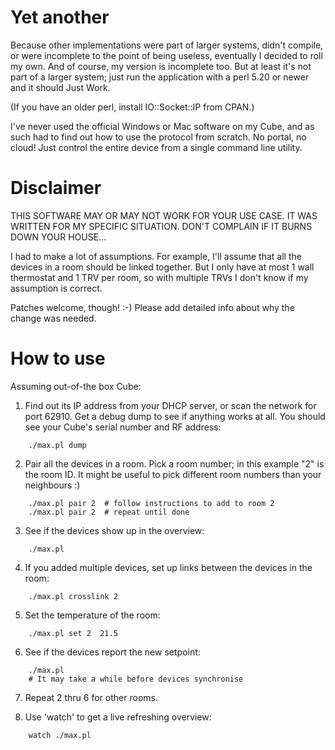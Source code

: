 # Yet another

Because other implementations were part of larger systems, didn't compile, or
were incomplete to the point of being useless, eventually I decided to roll my
own. And of course, my version is incomplete too. But at least it's not part
of a larger system; just run the application with a perl 5.20 or newer
and it should Just Work.

(If you have an older perl, install IO::Socket::IP from CPAN.)

I've never used the official Windows or Mac software on my Cube, and as such
had to find out how to use the protocol from scratch. No portal, no cloud!
Just control the entire device from a single command line utility.

# Disclaimer

THIS SOFTWARE MAY OR MAY NOT WORK FOR YOUR USE CASE. IT WAS WRITTEN FOR MY
SPECIFIC SITUATION. DON'T COMPLAIN IF IT BURNS DOWN YOUR HOUSE...

I had to make a lot of assumptions. For example, I'll assume that all the
devices in a room should be linked together. But I only have at most 1 wall
thermostat and 1 TRV per room, so with multiple TRVs I don't know if my
assumption is correct.

Patches welcome, though! :-)
Please add detailed info about why the change was needed.

# How to use

Assuming out-of-the box Cube:

1. Find out its IP address from your DHCP server, or scan the network for
port 62910. Get a debug dump to see if anything works at all. You should
see your Cube's serial number and RF address:

```
    ./max.pl dump
```

2. Pair all the devices in a room. Pick a room number; in this example "2"
is the room ID. It might be useful to pick different room numbers than
your neighbours :)

```
    ./max.pl pair 2  # follow instructions to add to room 2
    ./max.pl pair 2  # repeat until done
```

3. See if the devices show up in the overview:

```
    ./max.pl
```

4. If you added multiple devices, set up links between the devices in the
room:

```
    ./max.pl crosslink 2
```

5. Set the temperature of the room:

```
    ./max.pl set 2  21.5
```

6. See if the devices report the new setpoint:

```
    ./max.pl
    # It may take a while before devices synchronise
```

7. Repeat 2 thru 6 for other rooms.

8. Use 'watch' to get a live refreshing overview:

```
    watch ./max.pl
```


